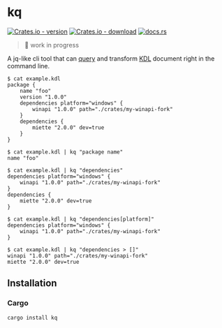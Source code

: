 # kq

[![Crates.io - version](https://img.shields.io/crates/v/kq)](https://crates.io/crates/kq)
[![Crates.io - download](https://img.shields.io/crates/d/kq)](https://crates.io/crates/kq)
[![docs.rs](https://img.shields.io/docsrs/kq)](https://docs.rs/kq)

>  🚧 work in progress

A jq-like cli tool that can [query](https://github.com/kdl-org/kdl/blob/main/QUERY-SPEC.md) and transform [KDL](https://kdl.dev/) document right in the command line.

```console
$ cat example.kdl
package {
    name "foo"
    version "1.0.0"
    dependencies platform="windows" {
        winapi "1.0.0" path="./crates/my-winapi-fork"
    }
    dependencies {
        miette "2.0.0" dev=true
    }
}

$ cat example.kdl | kq "package name"
name "foo"

$ cat example.kdl | kq "dependencies"
dependencies platform="windows" {
    winapi "1.0.0" path="./crates/my-winapi-fork"
}
dependencies {
    miette "2.0.0" dev=true
}

$ cat example.kdl | kq "dependencies[platform]"
dependencies platform="windows" {
    winapi "1.0.0" path="./crates/my-winapi-fork"
}

$ cat example.kdl | kq "dependencies > []"
winapi "1.0.0" path="./crates/my-winapi-fork"
miette "2.0.0" dev=true

```

## Installation

### Cargo

```sh
cargo install kq
```

